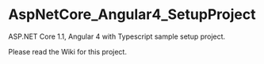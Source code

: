 # AspNetCore_Angular4_SetupProject
ASP.NET Core 1.1, Angular 4 with Typescript sample setup project.

Please read the Wiki for this project.

